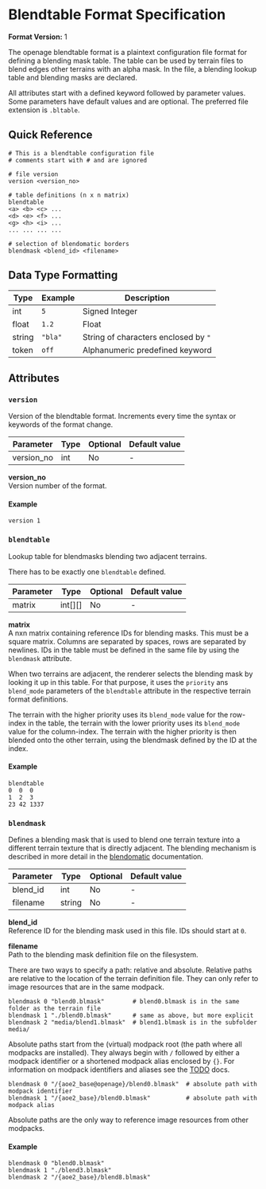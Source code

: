 # Blendtable Format Specification

**Format Version:** 1

The openage blendtable format is a plaintext configuration file format for defining
a blending mask table. The table can be used by terrain files to blend edges other
terrains with an alpha mask. In the file, a blending lookup table and blending
masks are declared.

All attributes start with a defined keyword followed by parameter values. Some
parameters have default values and are optional. The preferred file extension is
`.bltable`.


## Quick Reference

```
# This is a blendtable configuration file
# comments start with # and are ignored

# file version
version <version_no>

# table definitions (n x n matrix)
blendtable
<a> <b> <c> ...
<d> <e> <f> ...
<g> <h> <i> ...
... ... ... ...

# selection of blendomatic borders
blendmask <blend_id> <filename>
```


## Data Type Formatting

Type     | Example | Description
---------|---------|---------
int      | `5`     | Signed Integer
float    | `1.2`   | Float
string   | `"bla"` | String of characters enclosed by `"`
token    | `off`   | Alphanumeric predefined keyword


## Attributes

### `version`

Version of the blendtable format. Increments every time the syntax
or keywords of the format change.

Parameter  | Type   | Optional | Default value
-----------|--------|----------|--------------
version_no | int    | No       | -

**version_no**<br>
Version number of the format.


#### Example

```
version 1
```


### `blendtable`

Lookup table for blendmasks blending two adjacent terrains.

There has to be exactly one `blendtable` defined.

Parameter | Type    | Optional | Default value
----------|---------|----------|--------------
matrix    | int[][] | No       | -

**matrix**<br>
A nxn matrix containing reference IDs for blending masks. This
must be a square matrix. Columns are separated by spaces, rows
are separated by newlines. IDs in the table must be defined in the
same file by using the `blendmask` attribute.

When two terrains are adjacent, the renderer selects the blending
mask by looking it up in this table. For that purpose, it uses
the `priority` ans `blend_mode` parameters of the `blendtable`
attribute in the respective terrain format definitions.

The terrain with the higher priority uses its `blend_mode` value for
the row-index in the table, the terrain with the lower priority uses
its `blend_mode` value for the column-index. The terrain with the higher
priority is then blended onto the other terrain, using the blendmask
defined by the ID at the index.


#### Example

```
blendtable
0  0  0
1  2  3
23 42 1337
```


### `blendmask`

Defines a blending mask that is used to blend one terrain texture
into a different terrain texture that is directly adjacent. The
blending mechanism is described in more detail in the [blendomatic](/doc/media/blendomatic.md)
documentation.

Parameter | Type   | Optional | Default value
----------|--------|----------|--------------
blend_id  | int    | No       | -
filename  | string | No       | -

**blend_id**<br>
Reference ID for the blending mask used in this file. IDs should start at `0`.

**filename**<br>
Path to the blending mask definition file on the filesystem.

There are two ways to specify a path: relative and absolute. Relative
paths are relative to the location of the terrain definition file. They
can only refer to image resources that are in the same modpack.

```
blendmask 0 "blend0.blmask"        # blend0.blmask is in the same folder as the terrain file
blendmask 1 "./blend0.blmask"      # same as above, but more explicit
blendmask 2 "media/blend1.blmask"  # blend1.blmask is in the subfolder media/
```

Absolute paths start from the (virtual) modpack root (the path where all
modpacks are installed). They always begin with `/` followed by either
a modpack identifier or a shortened modpack alias enclosed by `{}`. For
information on modpack identifiers and aliases see the [TODO]() docs.

```
blendmask 0 "/{aoe2_base@openage}/blend0.blmask"  # absolute path with modpack identifier
blendmask 1 "/{aoe2_base}/blend0.blmask"          # absolute path with modpack alias
```

Absolute paths are the only way to reference image resources from other
modpacks.


#### Example

```
blendmask 0 "blend0.blmask"
blendmask 1 "./blend3.blmask"
blendmask 2 "/{aoe2_base}/blend8.blmask"
```

